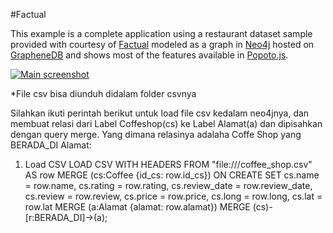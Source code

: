 #Factual

This example is a complete application using a restaurant dataset sample provided with courtesy of [Factual](https://www.factual.com/) modeled as a graph in [Neo4j](https://neo4j.com/) hosted on [GrapheneDB](https://www.graphenedb.com/) and shows most of the features available in [Popoto.js](http://popotojs.com/).

[![Main screenshot](https://nhogs.github.io/popoto-examples/factual/screen/main.png "Main screenshot")](https://nhogs.github.io/popoto-examples/factual/index.html)



*File csv bisa diunduh didalam folder csvnya

Silahkan ikuti perintah berikut untuk load file csv kedalam neo4jnya, dan membuat relasi dari Label Coffeshop(cs) ke Label Alamat(a) dan dipisahkan dengan query merge. Yang dimana relasinya adalaha Coffe Shop yang BERADA_DI Alamat:

1. Load CSV 
LOAD CSV WITH HEADERS FROM "file:///coffee_shop.csv" AS row
MERGE (cs:Coffee {id_cs: row.id_cs})
ON CREATE SET cs.name = row.name,
              cs.rating = row.rating,
              cs.review_date = row.review_date,
              cs.review = row.review,
              cs.price = row.price,
              cs.long = row.long,
              cs.lat = row.lat
MERGE (a:Alamat {alamat: row.alamat})
MERGE (cs)-[r:BERADA_DI]->(a);



